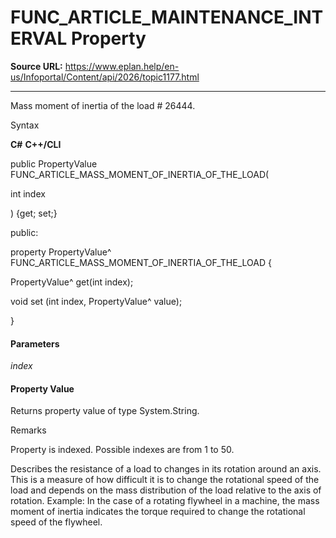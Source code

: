 # FUNC_ARTICLE_MAINTENANCE_INTERVAL Property

**Source URL:** https://www.eplan.help/en-us/Infoportal/Content/api/2026/topic1177.html

---

Mass moment of inertia of the load # 26444.

Syntax

**C#**
**C++/CLI**


public PropertyValue FUNC_ARTICLE_MASS_MOMENT_OF_INERTIA_OF_THE_LOAD( 

   int index

) {get; set;}

public:

property PropertyValue^ FUNC_ARTICLE_MASS_MOMENT_OF_INERTIA_OF_THE_LOAD {

   PropertyValue^ get(int index);

   void set (int index, PropertyValue^ value);

}


#### Parameters

*index*

#### Property Value

Returns property value of type System.String.

Remarks

Property is indexed. Possible indexes are from 1 to 50.

Describes the resistance of a load to changes in its rotation around an axis. This is a measure of how difficult it is to change the rotational speed of the load and depends on the mass distribution of the load relative to the axis of rotation. Example: In the case of a rotating flywheel in a machine, the mass moment of inertia indicates the torque required to change the rotational speed of the flywheel.

